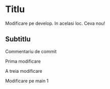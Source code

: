 # Titlu

Modificare pe develop. In acelasi loc. Ceva nou!

## Subtitlu

Commentariu de commit

Prima modificare

A treia modificare

Modificare pe main 1
